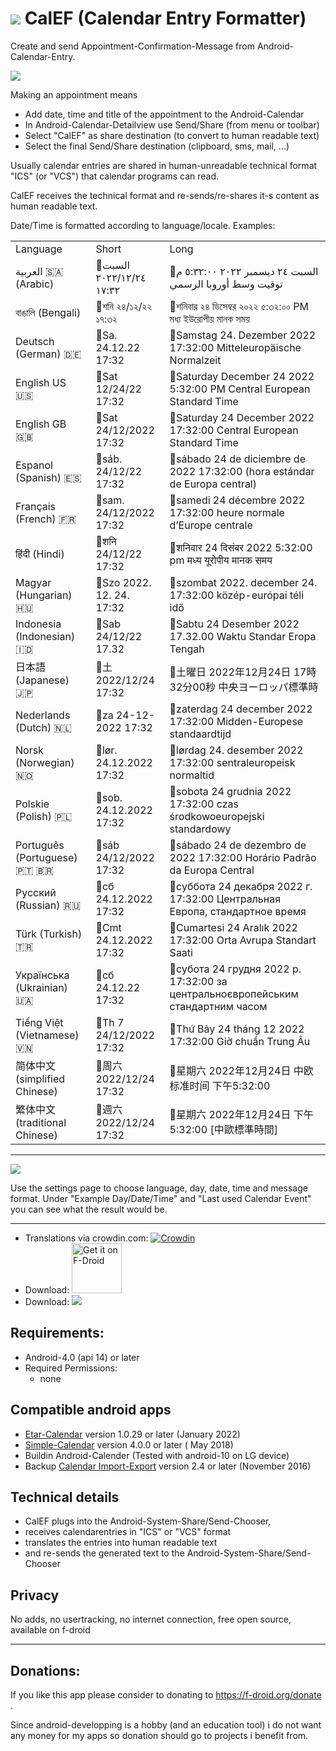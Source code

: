 # ![](https://github.com/k3b/calef/raw/master/app/src/main/res/drawable-xxxhdpi/calef.png) CalEF (Calendar Entry Formatter)

Create and send Appointment-Confirmation-Message from Android-Calendar-Entry.

![](https://github.com/k3b/calef/raw/master/app/src/debug/res/drawable/calef_schema.png)

Making an appointment means

* Add date, time and title of the appointment to the Android-Calendar
* In Android-Calendar-Detailview use Send/Share (from menu or toolbar)
* Select "CalEF" as share destination (to convert to human readable text)
* Select the final Send/Share destination (clipboard, sms, mail, ...)

Usually calendar entries are shared in human-unreadable technical format "ICS" (or "VCS") that
calendar programs can read.

CalEF receives the technical format and re-sends/re-shares it-s content as human readable text.

Date/Time is formatted according to language/locale. Examples:

<table>
    <tr><td>Language</td><td>Short</td><td>Long</td></tr>
    <tr><td>العربية 🇸🇦 (Arabic)</td><td>📅السبت ٢٤‏/١٢‏/٢٠٢٢ ١٧:٣٢</td><td>📅السبت ٢٤ ديسمبر ٢٠٢٢ ٥:٣٢:٠٠ م توقيت وسط أوروبا الرسمي</td></tr>
    <tr><td>বাঙালি (Bengali)</td><td>📅শনি ২৪/১২/২২ ১৭:৩২</td><td>📅শনিবার ২৪ ডিসেম্বর ২০২২ ৫:৩২:০০ PM মধ্য ইউরোপীয় মানক সময়</td></tr>
    <tr><td>Deutsch (German) 🇩🇪</td><td>📅Sa. 24.12.22 17:32</td><td>📅Samstag 24. Dezember 2022 17:32:00 Mitteleuropäische Normalzeit</td></tr>
    <tr><td>English US 🇺🇸</td><td>📅Sat 12/24/22 17:32</td><td>📅Saturday December 24 2022 5:32:00 PM Central European Standard Time</td></tr>
    <tr><td>English GB 🇬🇧</td><td>📅Sat 24/12/2022 17:32</td><td>📅Saturday 24 December 2022 17:32:00 Central European Standard Time</td></tr>
    <tr><td>Espanol (Spanish) 🇪🇸</td><td>📅sáb. 24/12/22 17:32</td><td>📅sábado 24 de diciembre de 2022 17:32:00 (hora estándar de Europa central)</td></tr>
    <tr><td>Français (French) 🇫🇷</td><td>📅sam. 24/12/2022 17:32</td><td>📅samedi 24 décembre 2022 17:32:00 heure normale d’Europe centrale</td></tr>
    <tr><td>हिंदी (Hindi)</td><td>📅शनि 24/12/22 17:32</td><td>📅शनिवार 24 दिसंबर 2022 5:32:00 pm मध्य यूरोपीय मानक समय</td></tr>
    <tr><td>Magyar (Hungarian) 🇭🇺</td><td>📅Szo 2022. 12. 24. 17:32</td><td>📅szombat 2022. december 24. 17:32:00 közép-európai téli idő</td></tr>
    <tr><td>Indonesia (Indonesian) 🇮🇩</td><td>📅Sab 24/12/22 17.32</td><td>📅Sabtu 24 Desember 2022 17.32.00 Waktu Standar Eropa Tengah</td></tr>
    <tr><td>日本語 (Japanese) 🇯🇵</td><td>📅土 2022/12/24 17:32</td><td>📅土曜日 2022年12月24日 17時32分00秒 中央ヨーロッパ標準時</td></tr>
    <tr><td>Nederlands (Dutch) 🇳🇱</td><td>📅za 24-12-2022 17:32</td><td>📅zaterdag 24 december 2022 17:32:00 Midden-Europese standaardtijd</td></tr>
    <tr><td>Norsk (Norwegian) 🇳🇴</td><td>📅lør. 24.12.2022 17:32</td><td>📅lørdag 24. desember 2022 17:32:00 sentraleuropeisk normaltid</td></tr>
    <tr><td>Polskie (Polish) 🇵🇱</td><td>📅sob. 24.12.2022 17:32</td><td>📅sobota 24 grudnia 2022 17:32:00 czas środkowoeuropejski standardowy</td></tr>
    <tr><td>Português (Portuguese) 🇵🇹 🇧🇷</td><td>📅sáb 24/12/2022 17:32</td><td>📅sábado 24 de dezembro de 2022 17:32:00 Horário Padrão da Europa Central</td></tr>
    <tr><td>Русский (Russian) 🇷🇺</td><td>📅сб 24.12.2022 17:32</td><td>📅суббота 24 декабря 2022 г. 17:32:00 Центральная Европа, стандартное время</td></tr>
    <tr><td>Türk (Turkish) 🇹🇷</td><td>📅Cmt 24.12.2022 17:32</td><td>📅Cumartesi 24 Aralık 2022 17:32:00 Orta Avrupa Standart Saati</td></tr>
    <tr><td>Українська (Ukrainian) 🇺🇦</td><td>📅сб 24.12.22 17:32</td><td>📅субота 24 грудня 2022 р. 17:32:00 за центральноєвропейським стандартним часом</td></tr>
    <tr><td>Tiếng Việt (Vietnamese) 🇻🇳</td><td>📅Th 7 24/12/2022 17:32</td><td>📅Thứ Bảy 24 tháng 12 2022 17:32:00 Giờ chuẩn Trung Âu</td></tr>
    <tr><td>简体中文 (simplified Chinese)</td><td>📅周六 2022/12/24 17:32</td><td>📅星期六 2022年12月24日 中欧标准时间 下午5:32:00</td></tr>
    <tr><td>繁体中文 (traditional Chinese)</td><td>📅週六 2022/12/24 17:32</td><td>📅星期六 2022年12月24日 下午5:32:00 [中歐標準時間]</td></tr>
</table>

---

![](https://raw.githubusercontent.com/k3b/calef/master/fastlane/metadata/android/en-US/images/phoneScreenshots/CalEF-Settings.png)

Use the settings page to choose language, day, date, time and message format. Under "Example
Day/Date/Time" and "Last used Calendar Event" you can see what the result would be.

---

* Translations via
  crowdin.com: [![Crowdin](https://badges.crowdin.net/calef/localized.svg)](https://crowdin.com/project/calef)
* Download: [<img src="https://f-droid.org/badge/get-it-on.png"
  alt="Get it on F-Droid"
  height="80">](https://f-droid.org/app/de.k3b.android.calef) 
* Download: ![](https://github.com/k3b/calef/raw/master/app/src/debug/res/drawable/qr_code_url_calef_fdroid.png)

## Requirements:

* Android-4.0 (api 14) or later
* Required Permissions:
  * none

## Compatible android apps

* [Etar-Calendar](https://github.com/Etar-Group/Etar-Calendar/)  version 1.0.29 or later (January
  2022)
* [Simple-Calendar](https://github.com/SimpleMobileTools/Simple-Calendar/) version 4.0.0 or later (
  May 2018)
* Buildin Android-Calender (Tested with android-10 on LG device)
* Backup [Calendar Import-Export](https://f-droid.org/packages/org.sufficientlysecure.ical) version
  2.4 or later (November 2016)

## Technical details

* CalEF plugs into the Android-System-Share/Send-Chooser,
* receives calendarentries in "ICS" or "VCS" format
* translates the entries into human readable text
* and re-sends the generated text to the Android-System-Share/Send-Chooser

## Privacy

No adds, no usertracking, no internet connection, free open source, available on f-droid

-----

## Donations:

If you like this app please consider to donating to https://f-droid.org/donate .

Since android-developping is a hobby (and an education tool) i do not want any money for my apps so
donation should go to projects i benefit from.
